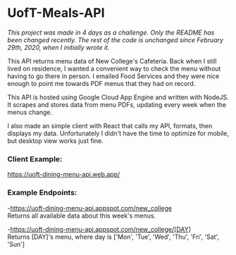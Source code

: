 # UofT-Meals-API

*This project was made in 4 days as a challenge. Only the README has been changed recently. The rest of the code is unchanged since February 29th, 2020, when I initially wrote it.*

This API returns menu data of New College's Cafeteria. Back when I still lived on residence, I wanted a convenient way to check the menu without having to go there in person. I emailed Food Services and they were nice enough to point me towards PDF menus that they had on record.

This API is hosted using Google Cloud App Engine and written with NodeJS. It scrapes and stores data from menu PDFs, updating every week when the menus change.

I also made an simple client with React that calls my API, formats, then displays my data. Unfortunately I didn't have the time to optimize for mobile, but desktop view works just fine.

### Client Example:  
  https://uoft-dining-menu-api.web.app/

### Example Endpoints:

  -https://uoft-dining-menu-api.appspot.com/new_college  
  Returns all available data about this week's menus.  
  
  -https://uoft-dining-menu-api.appspot.com/new_college/[DAY]  
  Returns [DAY]'s menu, where day is ['Mon', 'Tue', 'Wed', 'Thu', 'Fri', 'Sat', 'Sun'] 

